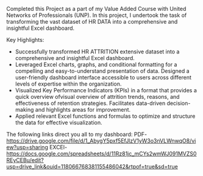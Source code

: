Completed this Project as a part of my Value Added Course with United Networks of Professionals (UNP). In this project, I undertook the task of transforming the vast dataset of HR DATA  into a comprehensive and insightful Excel dashboard.

Key Highlights:

- Successfully transformed HR ATTRITION extensive dataset into a comprehensive and insightful Excel dashboard.
- Leveraged Excel charts, graphs, and conditional formatting for a compelling and easy-to-understand presentation of data.
 Designed a user-friendly dashboard interface accessible to users across different levels of expertise within the organization.
- Visualized Key Performance Indicators (KPIs) in a format that provides a quick overview ofvisual overview of attrition trends, reasons, and effectiveness of retention strategies. Facilitates data-driven decision-making and highlights areas for improvement.
- Applied relevant Excel functions and formulas to optimize and structure the data for effective visualization.

The following links direct you all to my dashboard:
PDF-https://drive.google.com/file/d/1_AbygY5pxf5EfJlzV1yW3o3nVLWnwqO8/view?usp=sharing
EXCEl-https://docs.google.com/spreadsheets/d/11Rz81jc_mCYs2wmWJ091MVZS0REyCEBu/edit?usp=drive_link&ouid=118066768381155486042&rtpof=true&sd=true
